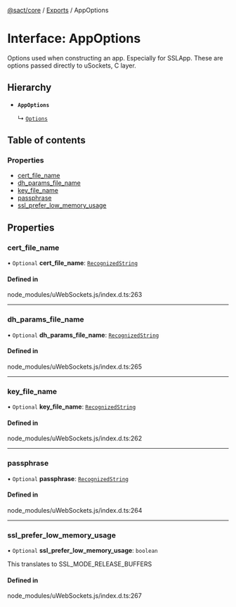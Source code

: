 [@sact/core](../README.md) / [Exports](../modules.md) / AppOptions

# Interface: AppOptions

Options used when constructing an app. Especially for SSLApp.
These are options passed directly to uSockets, C layer.

## Hierarchy

- **`AppOptions`**

  ↳ [`Options`](options.md)

## Table of contents

### Properties

- [cert\_file\_name](appoptions.md#cert_file_name)
- [dh\_params\_file\_name](appoptions.md#dh_params_file_name)
- [key\_file\_name](appoptions.md#key_file_name)
- [passphrase](appoptions.md#passphrase)
- [ssl\_prefer\_low\_memory\_usage](appoptions.md#ssl_prefer_low_memory_usage)

## Properties

### cert\_file\_name

• `Optional` **cert\_file\_name**: [`RecognizedString`](../modules.md#recognizedstring)

#### Defined in

node_modules/uWebSockets.js/index.d.ts:263

___

### dh\_params\_file\_name

• `Optional` **dh\_params\_file\_name**: [`RecognizedString`](../modules.md#recognizedstring)

#### Defined in

node_modules/uWebSockets.js/index.d.ts:265

___

### key\_file\_name

• `Optional` **key\_file\_name**: [`RecognizedString`](../modules.md#recognizedstring)

#### Defined in

node_modules/uWebSockets.js/index.d.ts:262

___

### passphrase

• `Optional` **passphrase**: [`RecognizedString`](../modules.md#recognizedstring)

#### Defined in

node_modules/uWebSockets.js/index.d.ts:264

___

### ssl\_prefer\_low\_memory\_usage

• `Optional` **ssl\_prefer\_low\_memory\_usage**: `boolean`

This translates to SSL_MODE_RELEASE_BUFFERS

#### Defined in

node_modules/uWebSockets.js/index.d.ts:267
